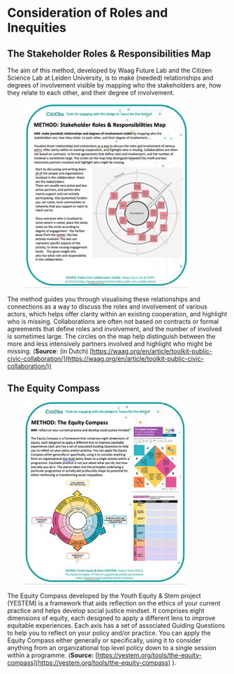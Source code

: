 # Consideration of Roles and Inequities

## The Stakeholder Roles & Responsibilities Map

The aim of this method, developed by Waag Future Lab and the Citizen Science Lab at Leiden University, is to make (needed) relationships and degrees of involvement visible by mapping who the stakeholders are, how they relate to each other, and their degree of involvement.

<figure><img src="../.gitbook/assets/Picture9.png" alt="" width="375"><figcaption></figcaption></figure>

The method guides you through visualising these relationships and connections as a way to discuss the roles and involvement of various actors, which helps offer clarity within an existing cooperation, and highlight who is missing. Collaborations are often not based on contracts or formal agreements that define roles and involvement, and the number of involved is sometimes large. The circles on the map help distinguish between the more and less intensively partners involved and highlight who might be missing. (**Source**: (in Dutch) [https://waag.org/en/article/toolkit-public-civic-collaboration/](https://waag.org/en/article/toolkit-public-civic-collaboration/))

## The Equity Compass

<figure><img src="../.gitbook/assets/Picture10.png" alt="" width="370"><figcaption></figcaption></figure>

The Equity Compass developed by the Youth Equity & Stem project (YESTEM) is a framework that aids reflection on the ethics of your current practice and helps develop social justice mindset. It comprises eight dimensions of equity, each designed to apply a different lens to improve equitable experiences. Each axis has a set of associated Guiding Questions to help you to reflect on your policy and/or practice. You can apply the Equity Compass either generally or specifically, using it to consider anything from an organizational top level policy down to a single session within a programme. (**Source:** [https://yestem.org/tools/the-equity-compass](https://yestem.org/tools/the-equity-compass) ).
